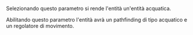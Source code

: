 Selezionando questo parametro si rende l'entità un'entità acquatica.

Abilitando questo parametro l'entità avrà un pathfinding di tipo acquatico e un regolatore di movimento.